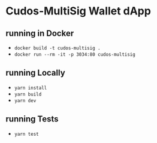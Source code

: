 # Cudos-MultiSig Wallet dApp

## running in Docker
 - `docker build -t cudos-multisig . `
 - `docker run --rm -it -p 3034:80 cudos-multisig`

## running Locally
 - `yarn install`
 - `yarn build`
 - `yarn dev`

## running Tests
- `yarn test`
